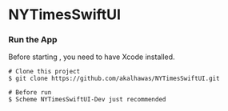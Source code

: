 # NYTimesSwiftUI

### Run the App
Before starting , you need to have Xcode installed.
```
# Clone this project
$ git clone https://github.com/akalhawas/NYTimesSwiftUI.git

# Before run
$ Scheme NYTimesSwiftUI-Dev just recommended
